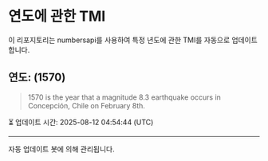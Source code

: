 
# 연도에 관한 TMI

이 리포지토리는 numbersapi를 사용하여 특정 년도에 관한 TMI를 자동으로 업데이트합니다.

## 연도: (1570)
> 1570 is the year that a magnitude 8.3 earthquake occurs in Concepción, Chile on February 8th.

⏳ 업데이트 시간: 2025-08-12 04:54:44 (UTC)

---
자동 업데이트 봇에 의해 관리됩니다.
